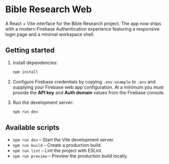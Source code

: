 # Bible Research Web

A React + Vite interface for the Bible Research project. The app now ships with a
modern Firebase Authentication experience featuring a responsive login page and
a minimal workspace shell.

## Getting started

1. Install dependencies:

   ```bash
   npm install
   ```

2. Configure Firebase credentials by copying `.env.example` to `.env` and
   supplying your Firebase web app configuration. At a minimum you must provide
   the **API key** and **Auth domain** values from the Firebase console.

3. Run the development server:

   ```bash
   npm run dev
   ```

## Available scripts

- `npm run dev` – Start the Vite development server.
- `npm run build` – Create a production build.
- `npm run lint` – Lint the project with ESLint.
- `npm run preview` – Preview the production build locally.
